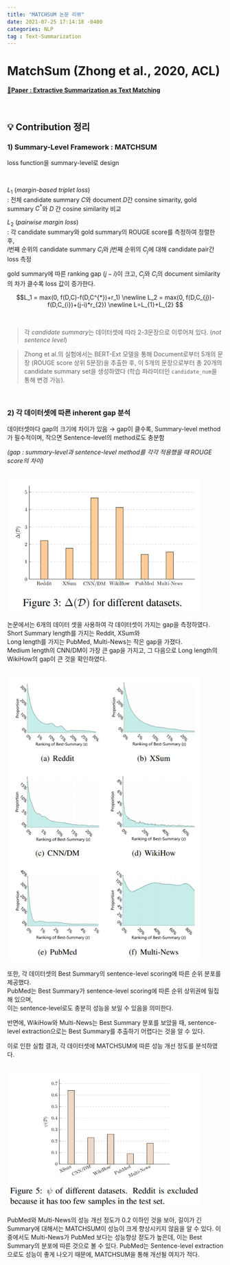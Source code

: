 ```yaml
---
title: "MATCHSUM 논문 리뷰"
date: 2021-07-25 17:14:18 -0400
categories: NLP
tag : Text-Summarization
---
```


# **MatchSum (Zhong et al., 2020, ACL)**

[📄**Paper : Extractive Summarization as Text Matching**](https://aclanthology.org/2020.acl-main.552/)

<br>


## 💡 **Contribution 정리**


### 1) Summary-Level Framework : **MATCHSUM**  

loss function을 summary-level로 design 
      
<br>
  
$L_{1}$ (*margin-based triplet loss*)   
: 전체 candidate summary $C$와 document $D$간 consine simarity, gold summary $C^{*}$와 $D$ 간 cosine similarity 비교   

$L_{2}$ (*pairwise margin loss*)  
: 각 candidate summary와 gold summary의 ROUGE score를 측정하여 정렬한 후,  
 $i$번째 순위의 candidate summary $C_{i}$와 $j$번째 순위의 $C_{j}$에 대해 candidate pair간 loss 측정
 
 gold summary에 따른 ranking gap ($j-i$)이 크고, $C_{j}$와 $C_{i}$의 document similarity의 차가 클수록 loss 값이 증가한다.  
 
$$L_1 = max(0, f(D,C)-f(D,C^{*})+r_1) \newline  L_2 = max(0, f(D,C_{j})-f(D,C_{i})+(j-i)*r_{2}) \newline L=L_{1}+L_{2}
$$

<br>

> 각 *candidate summary*는 데이터셋에 따라 2-3문장으로 이루어져 있다. (*not sentence level*)

> Zhong et al.의 실험에서는 BERT-Ext 모델을 통해 Document로부터 5개의 문장 (ROUGE score 상위 5문장)을 추출한 후, 이 5개의 문장으로부터 총 20개의 candidate summary set을 생성하였다 (학습 파라미터인 `candidate_num`을 통해 변경 가능).

<br>

### 2) 각 데이터셋에 따른 inherent gap 분석

데이터셋마다 gap의 크기에 차이가 있음
→ gap이 클수록, Summary-level method가 필수적이며, 작으면 Sentence-level의 method로도 충분함

*(gap : summary-level과 sentence-level method를 각각 적용했을 때 ROUGE score의 차이)*

<br>
<div align=left>
<img src="/assets/images/matchsum/gap.PNG" width=450/><br>
</div>

논문에서는 6개의 데이터 셋을 사용하여 각 데이터셋이 가지는 gap을 측정하였다.  
Short Summary length를 가지는 Reddit, XSum와  
Long length를 가지는 PubMed, Multi-News는 작은 gap을 가졌다.    
Medium length의 CNN/DM이 가장 큰 gap을 가지고, 그 다음으로 Long length의 WikiHow의 gap이 큰 것을 확인하였다.


<br>
<div align=left>
<img src="/assets/images/matchsum/z_distribution.PNG" width=450/><br>
</div>

또한, 각 데이터셋의 Best Summary의 sentence-level scoring에 따른 순위 분포를 제공했다.  
PubMed는 Best Summary가 sentence-level scoring에 따른 순위 상위권에 밀집해 있으며,  
이는 sentence-level로도 충분히 성능을 보일 수 있음을 의미한다.

반면에, WikiHow와 Multi-News는 Best Summary 분포를 보았을 때, sentence-level extraction으로는 Best Summary를 추출하기 어렵다는 것을 알 수 있다.


이로 인한 실험 결과, 각 데이터셋에 MATCHSUM에 따른 성능 개선 정도를 분석하였다.

<br>
<div align=left>
<img src="/assets/images/matchsum/ratio.PNG" width=450/><br>
</div>

PubMed와 Multi-News의 성능 개선 정도가 0.2 이하인 것을 보아, 길이가 긴 Summary에 대해서는 MATCHSUM이 성능이 크게 향상시키지 않음을 알 수 있다.
이 중에서도 Multi-News가 PubMed 보다는 성능향상 젇도가 높은데, 이는 Best Summary의 분포에 따른 것으로 볼 수 있다.
PubMed는 Sentence-level extraction으로도 성능이 좋게 나오기 때문에, MATCHSUM을 통해 개선될 여지가 적다.